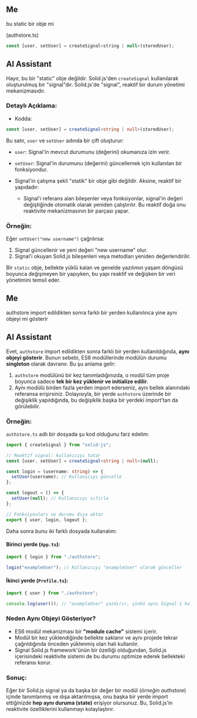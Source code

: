 
## Me
bu static bir obje mi

(authstore.ts)

```js
const [user, setUser] = createSignal<string | null>(storedUser);

```

## AI Assistant
Hayır, bu bir "static" obje değildir. Solid.js'den `createSignal` kullanılarak oluşturulmuş bir "signal"dır. Solid.js'de "signal", reaktif bir durum yönetimi mekanizmasıdır. 

### Detaylı Açıklama:
- Kodda:  
```typescript
const [user, setUser] = createSignal<string | null>(storedUser);
```
  Bu satır, `user` ve `setUser` adında bir çift oluşturur:
  - `user`: Signal'in mevcut durumunu (değerini) okumanıza izin verir.
  - `setUser`: Signal'in durumunu (değerini) güncellemek için kullanılan bir fonksiyondur.

- Signal'in çalışma şekli "statik" bir obje gibi değildir. Aksine, reaktif bir yapıdadır:
  - Signal'i referans alan bileşenler veya fonksiyonlar, signal'in değeri değiştiğinde otomatik olarak yeniden çalıştırılır. Bu reaktif doğa onu reaktivite mekanizmasının bir parçası yapar.

### Örneğin:
Eğer `setUser("new username")` çağrılırsa:
1. Signal güncellenir ve yeni değeri "new username" olur.
2. Signal'i okuyan Solid.js bileşenleri veya metodları yeniden değerlendirilir.

Bir `static` obje, bellekte yüklü kalan ve genelde yazılımın yaşam döngüsü boyunca değişmeyen bir yapıyken, bu yapı reaktif ve değişken bir veri yönetimini temsil eder.

## Me
authstore import edildikten sonra farklı bir yerden kullanılınca yine aynı objeyi mi gösterir

## AI Assistant

Evet, `authstore` import edildikten sonra farklı bir yerden kullanıldığında, **aynı objeyi gösterir**. Bunun sebebi, ES6 modüllerinde modülün durumu **singleton** olarak davranır. Bu şu anlama gelir:

1. `authstore` modülünü bir kez tanımladığınızda, o modül tüm proje boyunca sadece **tek bir kez yüklenir ve initialize edilir**.
2. Aynı modülü birden fazla yerden import ederseniz, aynı bellek alanındaki referansa erişirsiniz. Dolayısıyla, bir yerde `authstore` üzerinde bir değişiklik yapıldığında, bu değişiklik başka bir yerdeki import'tan da görülebilir.

### Örneğin:
`authstore.ts` adlı bir dosyada şu kod olduğunu farz edelim:
```typescript
import { createSignal } from "solid-js";

// Reaktif signal: kullanıcıyı tutar
const [user, setUser] = createSignal<string | null>(null);

const login = (username: string) => {
  setUser(username); // Kullanıcıyı güncelle
};

const logout = () => {
  setUser(null); // Kullanıcıyı sıfırla
};

// Fonksiyonları ve durumu dışa aktar
export { user, login, logout };
```

Daha sonra bunu iki farklı dosyada kullanalım:

#### Birinci yerde (`App.ts`):
```typescript
import { login } from "./authstore";

login("exampleUser"); // Kullanıcıyı "exampleUser" olarak günceller
```

#### İkinci yerde (`Profile.ts`):
```typescript
import { user } from "./authstore";

console.log(user()); // "exampleUser" yazdırır, çünkü aynı Signal'i kullanıyorlar.
```

### Neden Aynı Objeyi Gösteriyor?
- ES6 modül mekanizması bir **"module cache"** sistemi içerir.
- Modül bir kez yüklendiğinde bellekte saklanır ve aynı projede tekrar çağrıldığında önceden yüklenmiş olan hali kullanılır.
- Signal Solid.js framework'ünün bir özelliği olduğundan, Solid.js içerisindeki reaktivite sistemi de bu durumu optimize ederek bellekteki referansı korur.

### Sonuç:

Eğer bir Solid.js signal ya da başka bir değer bir modül (_örneğin authstore_) içinde tanımlanmış ve dışa aktarılmışsa, onu başka bir yerde import ettiğinizde **hep aynı duruma (state)** erişiyor olursunuz. Bu, Solid.js'in reaktivite özelliklerini kullanmayı kolaylaştırır.
